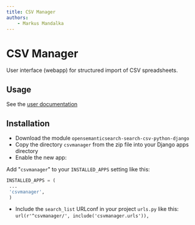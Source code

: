 ```yaml
---
title: CSV Manager  
authors:  
    - Markus Mandalka
---
```


# CSV Manager

User interface (webapp) for structured import of CSV spreadsheets.

## Usage

See the [user documentation](../doc/search/csv)

## Installation

* Download the module `opensemanticsearch-search-csv-python-django`
* Copy the directory `csvmanager` from the zip file into your Django apps directory
* Enable the new app:

Add "`csvmanager`" to your `INSTALLED_APPS` setting like this:


```python
INSTALLED_APPS = (
 ...
 'csvmanager',
 )
```
* Include the `search_list` URLconf in your project `urls.py` like this:
`url(r'^csvmanager/', include('csvmanager.urls')),`

